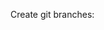 Create git branches:

<!-- https://www.theserverside.com/blog/Coffee-Talk-Java-News-Stories-and-Opinions/git-push-new-branch-remote-github-gitlab-upstream-example -->
